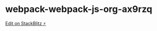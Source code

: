 # webpack-webpack-js-org-ax9rzq

[Edit on StackBlitz ⚡️](https://stackblitz.com/edit/webpack-webpack-js-org-ax9rzq)